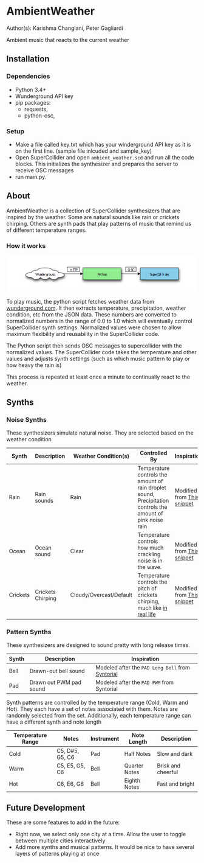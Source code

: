 # AmbientWeather
Author(s): Karishma Changlani, Peter Gagliardi

Ambient music that reacts to the current weather

## Installation

### Dependencies
* Python 3.4+ 
* Wunderground API key
* pip packages:
    * requests, 
    * python-osc, 

### Setup
* Make a file called key.txt which has your winderground API key as it 
  is on the first line. (sample file inlcuded and sample_key) 
* Open SuperCollider and open `ambient_weather.scd` and run all the code blocks. 
  This initializes the synthesizer and prepares the server to receive OSC messages
* run main.py.

## About

AmbientWeather is a collection of SuperCollider synthesizers that are inspired
by the weather. Some are natural sounds like rain or crickets chirping. Others
are synth pads that play patterns of music that remind us of different temperature ranges.

### How it works
![Flowchart](docs/Flowchart.png)

To play music, the python script fetches weather data from [wunderground.com](https://www.wunderground.com). 
It then extracts temperature, precipitation, weather condition, etc from the JSON data. These numbers are converted
to normalized numbers in the range of 0.0 to 1.0 which will eventually control SuperCollider synth settings. 
Normalized values were chosen to allow maximum flexibility and reusability in the SuperCollider code.

The Python script then sends OSC messages to supercollider with the normalized values. The SuperCollider code takes
the temperature and other values and adjusts synth settings (such as which music pattern to play or how heavy the rain is)

This process is repeated at least once a minute to continually react to the weather.

## Synths

### Noise Synths

These synthesizers simulate natural noise. They are selected based on the weather condition

| Synth    | Description       | Weather Condition(s)    | Controlled By | Inspiration | 
|----------|-------------------|-------------------------|---------------|-------------|
| Rain     | Rain sounds       | Rain                    | Temperature controls the amount of rain droplet sound, Precipitation controls the amount of pink noise rain | Modified from [This snippet](http://sccode.org/1-e) |
| Ocean    | Ocean sound       | Clear                   | Temperature controls how much crackling noise is in the wave. | Modified from [This snippet](http://sccode.org/1-1n) |
| Crickets | Crickets Chirping | Cloudy/Overcast/Default | Temperature controls the pitch of crickets chirping, much like [in real life](https://books.google.com/books?id=Jqco0ttVn0gC&lpg=PA970&ots=jVb2ir2UK1&dq=%22The%20Cricket%20as%20a%20Thermometer%22&pg=PA970#v=onepage&q=%22The%20Cricket%20as%20a%20Thermometer%22&f=false) | Modified from [This snippet](http://sccode.org/1-4QB) |

### Pattern Synths

These synthesizers are designed to sound pretty with long release times.

| Synth | Description             | Inspiration |
|-------|-------------------------|-------------|
| Bell  | Drawn-out bell sound    | Modeled after the `PAD Long Bell` from [Syntorial](http://www.syntorial.com/) |
| Pad   | Drawn out PWM pad sound | Modeled after the `PAD PWM` from Syntorial |

Synth patterns are controlled by the temperature range (Cold, Warm and Hot). They each have a set of notes associated with them.
Notes are randomly selected from the set. Additionally, each temperature range can have a different synth and note length

| Temperature Range | Notes           | Instrument | Note Length   | Description        |
|-------------------|-----------------|------------|---------------|--------------------|
| Cold              | C5, D#5, G5, C6 | Pad        | Half Notes    | Slow and dark      |
| Warm              | C5, E5, G5, C6  | Bell       | Quarter Notes | Brisk and cheerful |
| Hot               | C6, E6, G6      | Bell       | Eighth Notes  | Fast and bright    |

## Future Development

These are some features to add in the future:

* Right now, we select only one city at a time. Allow the user to toggle between
  multiple cities interactively
* Add more synths and musical patterns. It would be nice to have several layers of patterns
  playing at once
